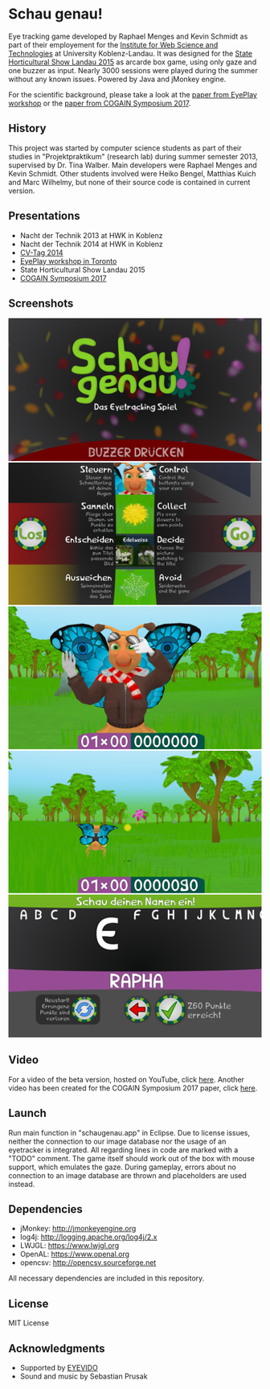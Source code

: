 # Schau genau!
Eye tracking game developed by Raphael Menges and Kevin Schmidt as part of their employement for the  [Institute for Web Science and Technologies](http://west.uni-koblenz.de/) at University Koblenz-Landau. It was designed for the [State Horticultural Show Landau 2015](http://lgs-landau.de/) as arcarde box game, using only gaze and one buzzer as input. Nearly 3000 sessions were played during the summer without any known issues. Powered by Java and jMonkey engine.

For the scientific background, please take a look at the [paper from EyePlay workshop](/media/schaefer_etal_schaugenau.pdf) or the [paper from COGAIN Symposium 2017](/media/menges_etal_schaugenau.pdf).

## History
This project was started by computer science students as part of their studies in "Projektpraktikum" (research lab) during summer semester 2013, supervised by Dr. Tina Walber. Main developers were Raphael Menges and Kevin Schmidt. Other students involved were Heiko Bengel, Matthias Kuich and Marc Wilhelmy, but none of their source code is contained in current version.

## Presentations
* Nacht der Technik 2013 at HWK in Koblenz
* Nacht der Technik 2014 at HWK in Koblenz
* [CV-Tag 2014](http://userpages.uni-koblenz.de/~cvtag/web/demos/demos-2014/)
* [EyePlay workshop in Toronto](http://www.eyeplayworkshop.org/)
* State Horticultural Show Landau 2015
* [COGAIN Symposium 2017](http://cogain2017.cogain.org)

## Screenshots
![Screenshot-A](/media/Screenshot-A.png "Idle screen")
![Screenshot-B](/media/Screenshot-B.png "Tutorial")
![Screenshot-C](/media/Screenshot-C.png "Beginning of game")
![Screenshot-D](/media/Screenshot-D.png "Game")
![Screenshot-E](/media/Screenshot-E.png "Name input")

## Video
For a video of the beta version, hosted on YouTube, click [here](https://youtu.be/eEWfZ5EqSLE). Another video has been created for the COGAIN Symposium 2017 paper, click [here](https://youtu.be/WOcb94t6BaQ).

## Launch
Run main function in "schaugenau.app" in Eclipse. Due to license issues, neither the connection to our image database nor the usage of an eyetracker is integrated. All regarding lines in code are marked with a "TODO" comment. The game itself should work out of the box with mouse support, which emulates the gaze. During gameplay, errors about no connection to an image database are thrown and placeholders are used instead.

## Dependencies
* jMonkey: http://jmonkeyengine.org
* log4j: http://logging.apache.org/log4j/2.x
* LWJGL: https://www.lwjgl.org
* OpenAL: https://www.openal.org
* opencsv: http://opencsv.sourceforge.net

All necessary dependencies are included in this repository.

## License
MIT License

## Acknowledgments
* Supported by [EYEVIDO](http://eyevido.de/)
* Sound and music by Sebastian Prusak

